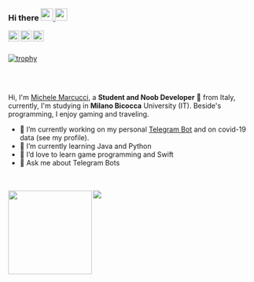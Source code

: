 ### Hi there <img src="https://media.giphy.com/media/hvRJCLFzcasrR4ia7z/giphy.gif" width="25px"><a href="https://t.me/mike_2000"> <img src="https://github.githubassets.com/images/mona-whisper.gif" width="25px">

  <img align="left" alt="Mike's Telegram" width="22px" src="https://cdn.jsdelivr.net/npm/simple-icons@v3/icons/telegram.svg" />
</a>
<a href="https://www.instagram.com/metanfetamike">
  <img align="left" alt="Mike's Instagram" width="22px" src="https://cdn.jsdelivr.net/npm/simple-icons@v3/icons/instagram.svg" />
</a>
<a href="https://twitter.com/metanfetamike">
  <img align="left" alt="Michele Marcucci | Twitter" width="22px" src="https://cdn.jsdelivr.net/npm/simple-icons@v3/icons/twitter.svg" />
</a>
  
<br />
<br />

[![trophy](https://github-profile-trophy.vercel.app/?username=mik3sw&theme=onedark)](https://github.com/ryo-ma/github-profile-trophy)

<br />
<br />

Hi, I'm [Michele Marcucci](https://instagram.com/metanfetamike), a **Student and Noob Developer** 🚀 from Italy, currently, I'm studying in **Milano Bicocca** University (IT). Beside's programming, I enjoy gaming and traveling.

<!--
<img align="right" alt="GIF" src="https://github.com/mik3sw/mik3sw/blob/main/code.gif?raw=true" width="400" height="240" />
Here are some ideas to get you started:
-->

- 🔭 I’m currently working on my personal [Telegram Bot](https://github.com/mik3sw/GoogleAssistantBot) and on covid-19 data (see my profile).
- 🌱 I’m currently learning Java and Python
- 👯 I’d love to learn game programming and Swift
- 💬 Ask me about Telegram Bots

<br />
<br />

<div>
  <img height="170" align="left" src="https://github-readme-stats.vercel.app/api?username=mik3sw&count_private=true&include_all_commits=true" />
  <img src="https://github-readme-stats.vercel.app/api/top-langs/?username=mik3sw&layout=langs_count=8" />
</div>
